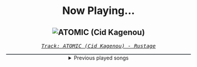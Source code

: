 <div align="center"> 
<h1>Now Playing...</h1>

![ATOMIC (Cid Kagenou)](https://i.scdn.co/image/ab67616d00001e024e89cb92133f2906d70c10d9)
--
_<samp><a href="https://open.spotify.com/track/3y87XLBZrdLHnOgzSb0Xan">Track: ATOMIC (Cid Kagenou) - Rustage</a></samp>_

<div style="border: 1px #4B5054 solid"></div>
<details>
  <summary>
    Previous played songs
  </summary>
  <table>
    <thead>
      <tr>
        <th>
          Artist
        </th>
        <th>
          Song
        </th>
        <th>
          Link
        </th>
      </tr>
    </thead>
    <tbody>
      <tr><td>Rustage</td><td>ATOMIC (Cid Kagenou)</td><td><a href="https://open.spotify.com/track/3y87XLBZrdLHnOgzSb0Xan">https://open.spotify.com/track/3y87XLBZrdLHnOgzSb0Xan</a></td></tr><tr><td>Rustage</td><td>ATOMIC (Cid Kagenou)</td><td><a href="https://open.spotify.com/track/3y87XLBZrdLHnOgzSb0Xan">https://open.spotify.com/track/3y87XLBZrdLHnOgzSb0Xan</a></td></tr><tr><td>Rustage</td><td>ATOMIC (Cid Kagenou)</td><td><a href="https://open.spotify.com/track/3y87XLBZrdLHnOgzSb0Xan">https://open.spotify.com/track/3y87XLBZrdLHnOgzSb0Xan</a></td></tr><tr><td>Rustage</td><td>ATOMIC (Cid Kagenou)</td><td><a href="https://open.spotify.com/track/3y87XLBZrdLHnOgzSb0Xan">https://open.spotify.com/track/3y87XLBZrdLHnOgzSb0Xan</a></td></tr><tr><td>Rustage</td><td>ATOMIC (Cid Kagenou)</td><td><a href="https://open.spotify.com/track/3y87XLBZrdLHnOgzSb0Xan">https://open.spotify.com/track/3y87XLBZrdLHnOgzSb0Xan</a></td></tr><tr><td>Rustage</td><td>ATOMIC (Cid Kagenou)</td><td><a href="https://open.spotify.com/track/3y87XLBZrdLHnOgzSb0Xan">https://open.spotify.com/track/3y87XLBZrdLHnOgzSb0Xan</a></td></tr><tr><td>Rustage</td><td>ATOMIC (Cid Kagenou)</td><td><a href="https://open.spotify.com/track/3y87XLBZrdLHnOgzSb0Xan">https://open.spotify.com/track/3y87XLBZrdLHnOgzSb0Xan</a></td></tr><tr><td>Hollywood Undead</td><td>Hollywood Forever</td><td><a href="https://open.spotify.com/track/1ZvlAiDbENa1mGmtywbjuB">https://open.spotify.com/track/1ZvlAiDbENa1mGmtywbjuB</a></td></tr><tr><td>STARSET</td><td>Brave New World</td><td><a href="https://open.spotify.com/track/0c7FYGdy2Ezm41BP3HesjI">https://open.spotify.com/track/0c7FYGdy2Ezm41BP3HesjI</a></td></tr><tr><td>Archers</td><td>Safe Now</td><td><a href="https://open.spotify.com/track/50xrCHJ2MJxjFxBqaR4dFs">https://open.spotify.com/track/50xrCHJ2MJxjFxBqaR4dFs</a></td></tr><tr><td>Wind Walkers</td><td>The End Aesthetic</td><td><a href="https://open.spotify.com/track/5v61xgd1kimRUkOtSFXB3g">https://open.spotify.com/track/5v61xgd1kimRUkOtSFXB3g</a></td></tr><tr><td>ONI</td><td>Float</td><td><a href="https://open.spotify.com/track/4x2N9zX9zXSPYxMI2wGDOx">https://open.spotify.com/track/4x2N9zX9zXSPYxMI2wGDOx</a></td></tr><tr><td>Archers</td><td>Wide Awake</td><td><a href="https://open.spotify.com/track/6J0pL7UOQYJF8KXogzsGVb">https://open.spotify.com/track/6J0pL7UOQYJF8KXogzsGVb</a></td></tr><tr><td>Heaven Shall Burn</td><td>Dora</td><td><a href="https://open.spotify.com/track/3E1KDRh8jUQl1sJxzDrV1I">https://open.spotify.com/track/3E1KDRh8jUQl1sJxzDrV1I</a></td></tr><tr><td>Heaven Shall Burn</td><td>Confounder</td><td><a href="https://open.spotify.com/track/5Bzj2IKHpMxFjpYetih0Bm">https://open.spotify.com/track/5Bzj2IKHpMxFjpYetih0Bm</a></td></tr><tr><td>Wind Walkers</td><td>Eating My Heart Out</td><td><a href="https://open.spotify.com/track/77X19l8BFiZQZrzPYnbCyQ">https://open.spotify.com/track/77X19l8BFiZQZrzPYnbCyQ</a></td></tr><tr><td>Fit For A King</td><td>Begin The Sacrifice</td><td><a href="https://open.spotify.com/track/5tvZflBKI3bKW5AR56DXBx">https://open.spotify.com/track/5tvZflBKI3bKW5AR56DXBx</a></td></tr><tr><td>Blackbriar</td><td>I Buried Us</td><td><a href="https://open.spotify.com/track/7x4YSr2E8yMl0qn9tzoVmK">https://open.spotify.com/track/7x4YSr2E8yMl0qn9tzoVmK</a></td></tr><tr><td>STARSET</td><td>Dystopia</td><td><a href="https://open.spotify.com/track/6vUCyI7b6HJzlhbDpxYb5y">https://open.spotify.com/track/6vUCyI7b6HJzlhbDpxYb5y</a></td></tr><tr><td>SEVENTEEN</td><td>Til My Fingers Bleed (with DINO, Duckwrth & Telle)</td><td><a href="https://open.spotify.com/track/5ZwXgb8dQuK1GC15s7tG5L">https://open.spotify.com/track/5ZwXgb8dQuK1GC15s7tG5L</a></td></tr>
    </tbody>
  </table>
</details>

</div>
